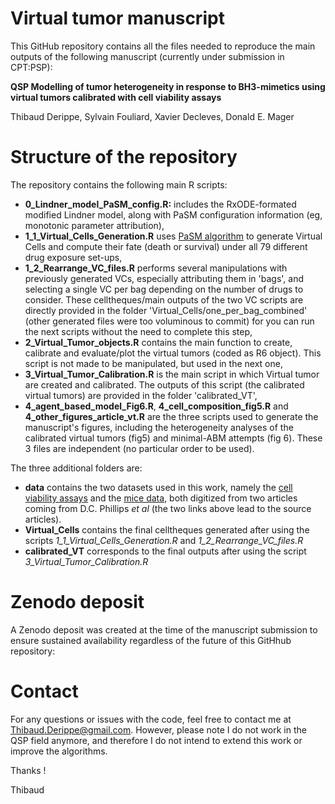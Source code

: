 # Virtual tumor manuscript

This GitHub repository contains all the files needed to reproduce the main outputs of the following manuscript (currently under submission in CPT:PSP):

**QSP Modelling of tumor heterogeneity in response to BH3-mimetics using virtual tumors calibrated with cell viability assays**

Thibaud Derippe, Sylvain Fouliard, Xavier Decleves, Donald E. Mager

# Structure of the repository

The repository contains the following main R scripts:

+ **0_Lindner_model_PaSM_config.R:** includes the RxODE-formated modified Lindner model, along with PaSM configuration information (eg, monotonic parameter attribution),
+ **1_1_Virtual_Cells_Generation.R** uses [PaSM algorithm](https://github.com/Thibaudpmx/PaSM) to generate Virtual Cells and compute their fate (death or survival) under all 79 different drug exposure set-ups,
+ **1_2_Rearrange_VC_files.R** performs several manipulations with previously generated VCs, especially attributing them in 'bags', and selecting a single VC per bag depending on the number of drugs to consider. These celltheques/main outputs of the two VC scripts are directly provided  in the folder 'Virtual_Cells/one_per_bag_combined' (other generated files were too voluminous to commit) for you can run the next scripts without the need to complete this step, 
+ **2_Virtual_Tumor_objects.R** contains the main function to create, calibrate and evaluate/plot the virtual tumors (coded as R6 object). This script is not made to be manipulated, but used in the next one,
+ **3_Virtual_Tumor_Calibration.R** is the main script in which Virtual tumor are created and calibrated. The outputs of this script (the calibrated virtual tumors) are provided in the folder 'calibrated_VT',
+ **4_agent_based_model_Fig6.R**, **4_cell_composition_fig5.R** and **4_other_figures_article_vt.R** are the three scripts used to generate the manuscript's figures, including the heterogeneity analyses of the calibrated virtual tumors (fig5) and minimal-ABM attempts (fig 6). These 3 files are independent (no particular order to be used).


The three additional folders are:

+ **data** contains the two datasets used in this work, namely the  [cell viability assays](https://pubmed.ncbi.nlm.nih.gov/26565405/) and the  [mice data](https://www.nature.com/articles/s41375-019-0652-0), both digitized from two articles coming from D.C. Phillips *et al* (the two links above lead to the source articles).
+ **Virtual_Cells** contains the final celltheques generated after using the scripts *1_1_Virtual_Cells_Generation.R* and *1_2_Rearrange_VC_files.R*
+ **calibrated_VT** corresponds to the final outputs after using the script *3_Virtual_Tumor_Calibration.R*

# Zenodo deposit

A Zenodo deposit was created at the time of the manuscript submission to ensure sustained availability regardless of the future of this GitHhub repository: 

# Contact

For any questions or issues with the code, feel free to contact me at Thibaud.Derippe@gmail.com. However, please note I do not work in the QSP field anymore, and therefore I do not intend to extend this work or improve the algorithms. 

Thanks !

Thibaud 
